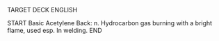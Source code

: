 TARGET DECK
ENGLISH

START
Basic
Acetylene
Back: n. Hydrocarbon gas burning with a bright flame, used esp. In welding.
END
